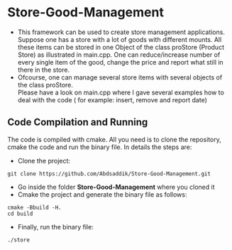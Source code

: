 # Store-Good-Management
- This framework can be used to create store management applications. Suppose one has a store with a lot of goods with different mounts. All these items can be stored in one Object of the class proStore (Product Store) as illustrated in main.cpp. One can reduce/increase number of every single item of the good, change the price and report what still in there in the store.  
- Ofcourse, one can manage several store items with several objects of the class proStore.  
Please have a look on main.cpp where I gave several examples how to deal with the code ( for example: insert, remove and report date)

## Code Compilation and Running
The code is compiled with cmake. All you need is to clone the repository, cmake the code and run the binary file. In details the steps are: 
- Clone the project: 
```
git clone https://github.com/Abdsaddik/Store-Good-Management.git
``` 
- Go inside the folder **Store-Good-Management** where you cloned it
- Cmake the project and generate the binary file as follows:
```
cmake -Bbuild -H.
cd build
```
- Finally, run the binary file:
```
./store
```


